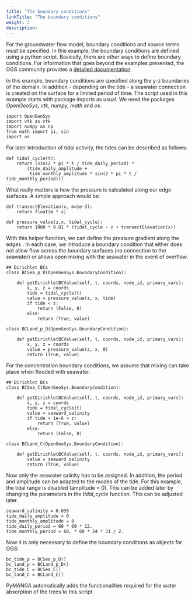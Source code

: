 ```yaml
---
title: "The boundary conditions"
linkTitle: "The boundary conditions"
weight: 3
description:
---
```


For the groundwater flow model, boundary conditions and source terms must be specified.
In this example, the boundary conditions are defined using a python script.
Basically, there are other ways to define boundary conditions.
For information that goes beyond the examples presented, the OGS community provides a <a href="https://www.opengeosys.org/" target="_blank">detailed documentation</a>.

In this example, boundary conditions are specified along the y-z boundaries of the domain.
In addition - depending on the tide - a seawater connection is created on the surface for a limited period of time.
The script used in this example starts with package imports as usual.
We need the packages *OpenGeoSys, vtk, numpy, math* and *os*.

	import OpenGeoSys
	import vtk as vtk
	import numpy as np
	from math import pi, sin
	import os

For later introduction of tidal activity, the tides can be described as follows:

    def tidal_cycle(t):
        return (sin(2 * pi * t / tide_daily_period) *
            (tide_daily_amplitude +
             tide_monthly_amplitude * sin(2 * pi * t / tide_monthly_period)))

What really matters is how the pressure is calculated along our edge surfaces.
A simple approach would be:

    def transectElevation(x, m=1e-3):
        return float(m * x)

    def pressure_value(z,x, tidal_cycle):
        return 1000 * 9.81 * (tidal_cycle - z + transectElevation(x))

With this helper function, we can define the pressure gradient along the edges .
In each case, we introduce a boundary condition that either does not allow flow across the boundary surfaces (no connection to the seawater) or allows open mixing with the seawater in the event of overflow.

    ## Dirichlet BCs
    class BCSea_p_D(OpenGeoSys.BoundaryCondition):

        def getDirichletBCValue(self, t, coords, node_id, primary_vars):
            x, y, z = coords
            tide = tidal_cycle(t)
            value = pressure_value(z, x, tide)
            if tide < z:
                return (False, 0)
            else:
                return (True, value)

    class BCLand_p_D(OpenGeoSys.BoundaryCondition):

        def getDirichletBCValue(self, t, coords, node_id, primary_vars):
            x, y, z = coords
            value = pressure_value(z, x, 0)
            return (True, value)

For the concentration boundary conditions, we assume that mixing can take place when flooded with seawater.

    ## Dirichlet BCs
    class BCSea_C(OpenGeoSys.BoundaryCondition):

        def getDirichletBCValue(self, t, coords, node_id, primary_vars):
            x, y, z = coords
            tide = tidal_cycle(t)
            value = seaward_salinity
            if tide + 1e-6 > z:
                return (True, value)
            else:
                return (False, 0)

    class BCLand_C(OpenGeoSys.BoundaryCondition):

        def getDirichletBCValue(self, t, coords, node_id, primary_vars):
            value = seaward_salinity
            return (True, value)

Now only the seawater salinity has to be assigned.
In addition, the period and amplitude can be adapted to the modes of the tide.
For this example, the tidal range is disabled (amplitude = 0).
This can be added later by changing the parameters in the *tidal_cycle* function.
This can be adjusted later.

    seaward_salinity = 0.035
    tide_daily_amplitude = 0
    tide_monthly_amplitude = 0
    tide_daily_period = 60 * 60 * 12.
    tide_monthly_period = 60. * 60 * 24 * 31 / 2.
	
Now it is only necessary to define the boundary conditions as objects for OGS:

    bc_tide_p = BCSea_p_D()
    bc_land_p = BCLand_p_D()
    bc_tide_C = BCSea_C()
    bc_land_C = BCLand_C()

PyMANGA automatically adds the functionalities required for the water absorption of the trees to this script.
